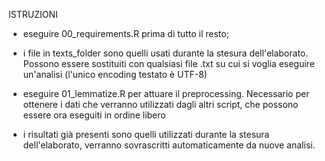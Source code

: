 ISTRUZIONI 

- eseguire 00_requirements.R prima di tutto il resto;
- i file in texts_folder sono quelli usati durante la stesura dell'elaborato. Possono essere sostituiti con qualsiasi file .txt su cui si voglia eseguire un'analisi (l'unico encoding testato è UTF-8)
- eseguire 01_lemmatize.R per attuare il preprocessing. Necessario per ottenere i dati che verranno utilizzati dagli altri script, che possono essere ora eseguiti in ordine libero

- i risultati già presenti sono quelli utilizzati durante la stesura dell'elaborato, verranno sovrascritti automaticamente da nuove analisi.
